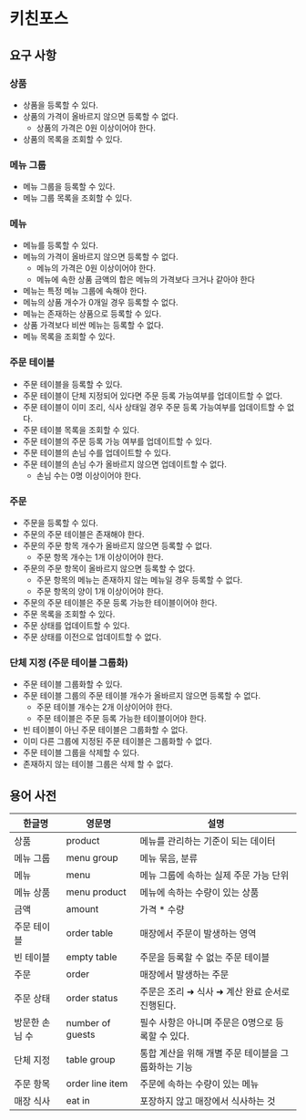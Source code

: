 # 키친포스

## 요구 사항
### 상품
* 상품을 등록할 수 있다.
* 상품의 가격이 올바르지 않으면 등록할 수 없다.
    * 상품의 가격은 0원 이상이어야 한다.
* 상품의 목록을 조회할 수 있다.

### 메뉴 그룹
* 메뉴 그룹을 등록할 수 있다.
* 메뉴 그룹 목록을 조회할 수 있다.

### 메뉴
* 메뉴를 등록할 수 있다.
* 메뉴의 가격이 올바르지 않으면 등록할 수 없다.
    * 메뉴의 가격은 0원 이상이어야 한다.
    * 메뉴에 속한 상품 금액의 합은 메뉴의 가격보다 크거나 같아야 한다 
* 메뉴는 특정 메뉴 그룹에 속해야 한다.
* 메뉴의 상품 개수가 0개일 경우 등록할 수 없다.
* 메뉴는 존재하는 상품으로 등록할 수 있다.
* 상품 가격보다 비싼 메뉴는 등록할 수 없다.
* 메뉴 목록을 조회할 수 있다.

### 주문 테이블
* 주문 테이블을 등록할 수 있다.
* 주문 테이블이 단체 지정되어 있다면 주문 등록 가능여부를 업데이트할 수 없다.
* 주문 테이블이 이미 조리, 식사 상태일 경우 주문 등록 가능여부를 업데이트할 수 없다.
* 주문 테이블 목록을 조회할 수 있다.
* 주문 테이블의 주문 등록 가능 여부를 업데이트할 수 있다.
* 주문 테이블의 손님 수를 업데이트할 수 있다.
* 주문 테이블의 손님 수가 올바르지 않으면 업데이트할 수 없다.
    * 손님 수는 0명 이상이어야 한다.

### 주문
* 주문을 등록할 수 있다.
* 주문의 주문 테이블은 존재해야 한다.
* 주문의 주문 항목 개수가 올바르지 않으면 등록할 수 없다.
    * 주문 항목 개수는 1개 이상이어야 한다.
* 주문의 주문 항목이 올바르지 않으면 등록할 수 없다.
    * 주문 항목의 메뉴는 존재하지 않는 메뉴일 경우 등록할 수 없다.
    * 주문 항목의 양이 1개 이상이어야 한다.
* 주문의 주문 테이블은 주문 등록 가능한 테이블이어야 한다.
* 주문 목록을 조회할 수 있다.
* 주문 상태를 업데이트할 수 있다.
* 주문 상태를 이전으로 업데이트할 수 없다.

### 단체 지정 (주문 테이블 그룹화)
* 주문 테이블 그룹화할 수 있다.
* 주문 테이블 그룹의 주문 테이블 개수가 올바르지 않으면 등록할 수 없다.
    * 주문 테이블 개수는 2개 이상이어야 한다.
    * 주문 테이블은 주문 등록 가능한 테이블이어야 한다.
* 빈 테이블이 아닌 주문 테이블은 그룹화할 수 없다.
* 이미 다른 그룹에 지정된 주문 테이블은 그룹화할 수 없다.
* 주문 테이블 그룹을 삭제할 수 있다.
* 존재하지 않는 테이블 그룹은 삭제 할 수 없다.

## 용어 사전

| 한글명 | 영문명 | 설명 |
| --- | --- | --- |
| 상품 | product | 메뉴를 관리하는 기준이 되는 데이터 |
| 메뉴 그룹 | menu group | 메뉴 묶음, 분류 |
| 메뉴 | menu | 메뉴 그룹에 속하는 실제 주문 가능 단위 |
| 메뉴 상품 | menu product | 메뉴에 속하는 수량이 있는 상품 |
| 금액 | amount | 가격 * 수량 |
| 주문 테이블 | order table | 매장에서 주문이 발생하는 영역 |
| 빈 테이블 | empty table | 주문을 등록할 수 없는 주문 테이블 |
| 주문 | order | 매장에서 발생하는 주문 |
| 주문 상태 | order status | 주문은 조리 ➜ 식사 ➜ 계산 완료 순서로 진행된다. |
| 방문한 손님 수 | number of guests | 필수 사항은 아니며 주문은 0명으로 등록할 수 있다. |
| 단체 지정 | table group | 통합 계산을 위해 개별 주문 테이블을 그룹화하는 기능 |
| 주문 항목 | order line item | 주문에 속하는 수량이 있는 메뉴 |
| 매장 식사 | eat in | 포장하지 않고 매장에서 식사하는 것 |
